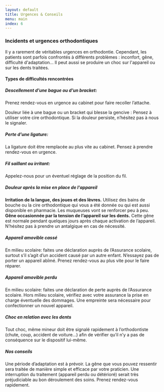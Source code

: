 ```yaml
---
layout: default
title: Urgences & Conseils
menu: main
index: 6
---
```


### Incidents et urgences orthodontiques
Il y a rarement de véritables urgences en orthodontie. Cependant, les patients sont parfois confrontés à différents problèmes : inconfort, gêne, difficulté d'adaptation... Il peut aussi se produire un choc sur l'appareil ou sur les dents traitées.

#### Types de difficultés rencontrées

##### Descellement d’une bague ou d’un bracket:
Prenez rendez-vous en urgence au cabinet pour faire recoller l’attache.

Douleur liée à une bague ou un bracket qui blesse la gencive :
Pensez à utiliser votre cire orthodontique. Si la douleur persiste, n’hésitez pas à nous le signaler.

##### Perte d’une ligature:
La ligature doit être remplacée au plus vite au cabinet. Pensez à prendre rendez-vous en urgence.

##### Fil saillant ou irritant: 
Appelez-nous pour un éventuel réglage de la position du fil. 


##### Douleur après la mise en place de l'appareil

**Irritation de la langue, des joues et des lèvres.** Utilisez des bains de bouche ou la cire orthodontique qui vous a été donnée ou qui est aussi disponible en pharmacie. Les muqueuses vont se renforcer peu à peu.  
**Gêne occasionnée par la tension de l’appareil sur les dents.** Cette gêne est normale pendant quelques jours après chaque activation de l’appareil. N’hésitez pas à prendre un antalgique en cas de nécessité.

##### Appareil amovible cassé

En milieu scolaire: faites une déclaration auprès de l’Assurance scolaire, surtout s’il s’agit d’un accident causé par un autre enfant.
N’essayez pas de porter un appareil abîmé. Prenez rendez-vous au plus vite pour le faire réparer.

##### Appareil amovible perdu

En milieu scolaire: faites une déclaration de perte auprès de l’Assurance scolaire.
Hors milieu scolaire, vérifiez avec votre assurance la prise en charge éventuelle des dommages.
Une empreinte sera nécessaire pour confectionner un nouvel appareil.


##### Choc en relation avec les dents

Tout choc, même mineur doit être signalé rapidement à l’orthodontiste (chute, coup, accident de voiture…) afin de vérifier qu’il n’y a pas de conséquence sur le dispositif lui-même.
 
  
##### Nos conseils
Une période d’adaptation est à prévoir. La gêne que vous pouvez ressentir sera traitée de manière simple et efficace par votre praticien.
Une interruption du traitement (appareil perdu ou détérioré) serait très préjudiciable au bon déroulement des soins. Prenez rendez-vous rapidement.
